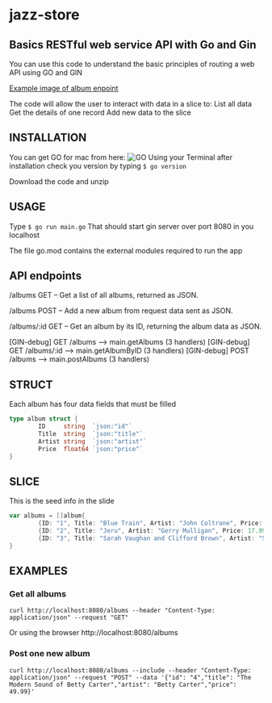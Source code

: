 # jazz-store
## Basics RESTful web service API with Go and Gin
You can use this code to understand the basic principles of routing a web API using GO and GIN

[Example image of album enpoint](https://github.com/rodrigozarate/jazz-store/blob/main/go-album-view.png)

The code will allow the user to interact with data in a slice to:
	List all data
	Get the details of one record
	Add new data to the slice
## INSTALLATION
You can get GO for mac from here: ![GO](https://go.dev/doc/install)
Using your Terminal after installation check you version by typing
```$ go version```

Download the code and unzip

## USAGE

Type ```$ go run main.go```
That should start gin server over port 8080 in you localhost

The file go.mod contains the external modules required to run the app

## API endpoints
/albums
    GET – Get a list of all albums, returned as JSON.

/albums
    POST – Add a new album from request data sent as JSON.

/albums/:id
    GET – Get an album by its ID, returning the album data as JSON.


[GIN-debug] GET    /albums                   --> main.getAlbums (3 handlers)
[GIN-debug] GET    /albums/:id               --> main.getAlbumByID (3 handlers)
[GIN-debug] POST   /albums                   --> main.postAlbums (3 handlers)


## STRUCT
Each album has four data fields that must be filled 
```go
type album struct {
        ID     string  `json:"id"`
        Title  string  `json:"title"`
        Artist string  `json:"artist"`
        Price  float64 `json:"price"`
}
```
## SLICE
This is the seed info in the slide
```go
var albums = []album{
        {ID: "1", Title: "Blue Train", Artist: "John Coltrane", Price: 56.99},
        {ID: "2", Title: "Jeru", Artist: "Gerry Mulligan", Price: 17.99},
        {ID: "3", Title: "Sarah Vaughan and Clifford Brown", Artist: "Sarah Vaughan", Price: 39.99},
}
```
## EXAMPLES
### Get all albums
```
curl http://localhost:8080/albums --header "Content-Type: application/json" --request "GET"
```
Or using the browser
http://localhost:8080/albums

### Post one new album
```
curl http://localhost:8080/albums --include --header "Content-Type: application/json" --request "POST" --data '{"id": "4","title": "The Modern Sound of Betty Carter","artist": "Betty Carter","price": 49.99}'
```

